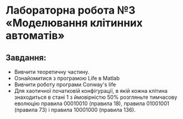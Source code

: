 # Лабораторна робота №3 «Моделювання клітинних автоматів»
## Завдання:
* Вивчити теоретичну частину.
* Ознайомитися з програмою Life в Matlab
* Вивчити роботу програми Conway's life
* Для хаотичної початковій конфігурації, в якій кожна клітина знаходиться в стані 1 з ймовірністю 50% розгляньте тимчасову еволюцію правила 00010010 (правила 18), правила 01001001 (правила 73) і правила 10001000 (правила 136).
